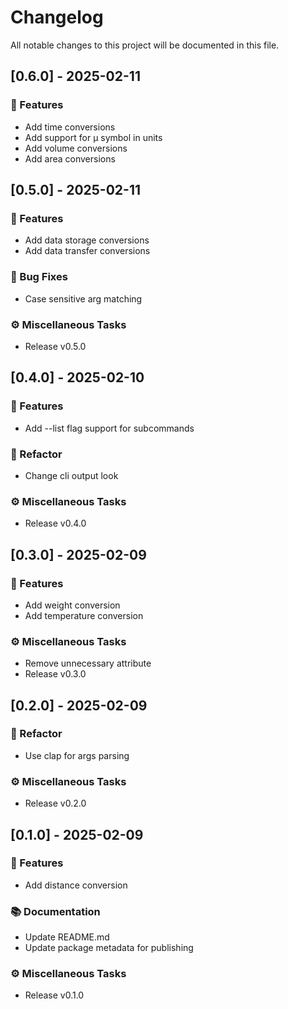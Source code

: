 # Changelog

All notable changes to this project will be documented in this file.

## [0.6.0] - 2025-02-11

### 🚀 Features

- Add time conversions
- Add support for µ symbol in units
- Add volume conversions
- Add area conversions

## [0.5.0] - 2025-02-11

### 🚀 Features

- Add data storage conversions
- Add data transfer conversions

### 🐛 Bug Fixes

- Case sensitive arg matching

### ⚙️ Miscellaneous Tasks

- Release v0.5.0

## [0.4.0] - 2025-02-10

### 🚀 Features

- Add --list flag support for subcommands

### 🚜 Refactor

- Change cli output look

### ⚙️ Miscellaneous Tasks

- Release v0.4.0

## [0.3.0] - 2025-02-09

### 🚀 Features

- Add weight conversion
- Add temperature conversion

### ⚙️ Miscellaneous Tasks

- Remove unnecessary attribute
- Release v0.3.0

## [0.2.0] - 2025-02-09

### 🚜 Refactor

- Use clap for args parsing

### ⚙️ Miscellaneous Tasks

- Release v0.2.0

## [0.1.0] - 2025-02-09

### 🚀 Features

- Add distance conversion

### 📚 Documentation

- Update README.md
- Update package metadata for publishing

### ⚙️ Miscellaneous Tasks

- Release v0.1.0

<!-- generated by git-cliff -->
